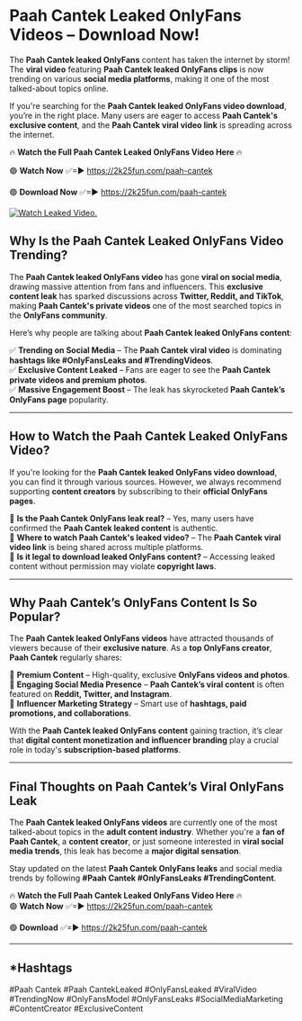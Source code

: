 # Paah Cantek Leaked OnlyFans Videos – Download Now!

The **Paah Cantek leaked OnlyFans** content has taken the internet by storm! The **viral video** featuring **Paah Cantek leaked OnlyFans clips** is now trending on various **social media platforms**, making it one of the most talked-about topics online.  

If you're searching for the **Paah Cantek leaked OnlyFans video download**, you’re in the right place. Many users are eager to access **Paah Cantek's exclusive content**, and the **Paah Cantek viral video link** is spreading across the internet.  

🔥 **Watch the Full Paah Cantek Leaked OnlyFans Video Here** 🔥  

🟢 **Watch Now** ✅=► https://2k25fun.com/paah-cantek

🟢 **Download Now** ✅=► https://2k25fun.com/paah-cantek

[![Watch Leaked Video.](https://miro.medium.com/v2/resize:fit:828/format:webp/1*cilzJN44JGOrTw9NJCrNHA.gif "Watch Leaked Video")](https://2k25fun.com/paah-cantek)

## **Why Is the Paah Cantek Leaked OnlyFans Video Trending?**  

The **Paah Cantek leaked OnlyFans video** has gone **viral on social media**, drawing massive attention from fans and influencers. This **exclusive content leak** has sparked discussions across **Twitter, Reddit, and TikTok**, making **Paah Cantek's private videos** one of the most searched topics in the **OnlyFans community**.  

Here’s why people are talking about **Paah Cantek leaked OnlyFans content**:  

✅ **Trending on Social Media** – The **Paah Cantek viral video** is dominating **hashtags like #OnlyFansLeaks and #TrendingVideos**.  
✅ **Exclusive Content Leaked** – Fans are eager to see the **Paah Cantek private videos and premium photos**.  
✅ **Massive Engagement Boost** – The leak has skyrocketed **Paah Cantek’s OnlyFans page** popularity.  

---

## **How to Watch the Paah Cantek Leaked OnlyFans Video?**  

If you're looking for the **Paah Cantek leaked OnlyFans video download**, you can find it through various sources. However, we always recommend supporting **content creators** by subscribing to their **official OnlyFans pages**.  

🔹 **Is the Paah Cantek OnlyFans leak real?** – Yes, many users have confirmed the **Paah Cantek leaked content** is authentic.  
🔹 **Where to watch Paah Cantek's leaked video?** – The **Paah Cantek viral video link** is being shared across multiple platforms.  
🔹 **Is it legal to download leaked OnlyFans content?** – Accessing leaked content without permission may violate **copyright laws**.  

---

## **Why Paah Cantek’s OnlyFans Content Is So Popular?**  

The **Paah Cantek leaked OnlyFans videos** have attracted thousands of viewers because of their **exclusive nature**. As a **top OnlyFans creator**, **Paah Cantek** regularly shares:  

📌 **Premium Content** – High-quality, exclusive **OnlyFans videos and photos**.  
📌 **Engaging Social Media Presence** – **Paah Cantek’s viral content** is often featured on **Reddit, Twitter, and Instagram**.  
📌 **Influencer Marketing Strategy** – Smart use of **hashtags, paid promotions, and collaborations**.  

With the **Paah Cantek leaked OnlyFans content** gaining traction, it’s clear that **digital content monetization and influencer branding** play a crucial role in today's **subscription-based platforms**.  

---

## **Final Thoughts on Paah Cantek’s Viral OnlyFans Leak**  

The **Paah Cantek leaked OnlyFans videos** are currently one of the most talked-about topics in the **adult content industry**. Whether you're a **fan of Paah Cantek**, a **content creator**, or just someone interested in **viral social media trends**, this leak has become a **major digital sensation**.  

Stay updated on the latest **Paah Cantek OnlyFans leaks** and social media trends by following **#Paah Cantek #OnlyFansLeaks #TrendingContent**.  

🔥 **Watch the Full Paah Cantek Leaked OnlyFans Video Here** 🔥  
🟢 **Watch Now** ✅=► https://2k25fun.com/paah-cantek

🟢 **Download** ✅=► https://2k25fun.com/paah-cantek

---

## *Hashtags
#Paah Cantek #Paah CantekLeaked #OnlyFansLeaked #ViralVideo #TrendingNow #OnlyFansModel #OnlyFansLeaks #SocialMediaMarketing #ContentCreator #ExclusiveContent  